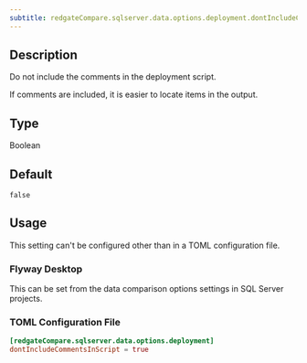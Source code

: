 ```yaml
---
subtitle: redgateCompare.sqlserver.data.options.deployment.dontIncludeCommentsInScript
---
```


## Description

Do not include the comments in the deployment script.

If comments are included, it is easier to locate items in the output.

## Type

Boolean

## Default

`false`

## Usage

This setting can't be configured other than in a TOML configuration file.

### Flyway Desktop

This can be set from the data comparison options settings in SQL Server projects.

### TOML Configuration File

```toml
[redgateCompare.sqlserver.data.options.deployment]
dontIncludeCommentsInScript = true
```
